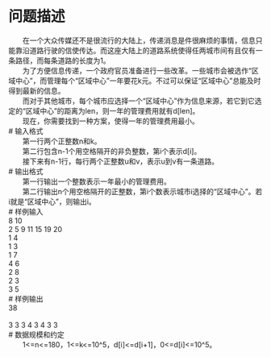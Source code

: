 <div id="pcont1" style="margin-top:20px; display:block;">

# 问题描述

<div class="pdcont">　　在一个大众传媒还不是很流行的大陆上，传递消息是件很麻烦的事情，信息只能靠沿道路行驶的信使传达。而这座大陆上的道路系统使得任两城市间有且仅有一条路径，而每条道路的长度为1。<br/>
　　为了方便信息传递，一个政府官员准备进行一些改革。一些城市会被选作“区域中心”，而管理每个“区域中心”一年要花k元。不过可以保证“区域中心”总能及时得到最新的信息。<br/>
　　而对于其他城市，每个城市应选择一个“区域中心”作为信息来源，若它到它选定的“区域中心”的距离为len，则一年的管理费用就有d[len]。<br/>
　　现在，你需要找到一种方案，使得一年的管理费用最小。</div>
# 输入格式

<div class="pdcont">　　第一行两个正整数n和k。<br/>
　　第二行包含n-1个用空格隔开的非负整数，第i个表示d[i]。<br/>
　　接下来有n-1行，每行两个正整数u和v，表示u到v有一条道路。</div>
# 输出格式

<div class="pdcont">　　第一行输出一个整数表示一年最小的管理费用。<br/>
　　第二行输出n个用空格隔开的正整数，第i个数表示城市i选择的“区域中心”。若i就是“区域中心”，则输出i。</div>
# 样例输入

<div class="pddata">8 10<br/>
2 5 9 11 15 19 20<br/>
1 4<br/>
1 3<br/>
1 7<br/>
4 6<br/>
2 8<br/>
2 3<br/>
3 5</div>
# 样例输出

<div class="pddata">38<br/>
<br/>
3 3 3 4 3 4 3 3</div>
# 数据规模和约定

<div class="pdcont">　　1&lt;=n&lt;=180，1&lt;=k&lt;=10^5，d[i]&lt;=d[i+1]，0&lt;=d[i]&lt;=10^5。</div>

</div>